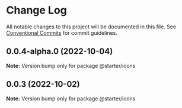 # Change Log

All notable changes to this project will be documented in this file.
See [Conventional Commits](https://conventionalcommits.org) for commit guidelines.

## 0.0.4-alpha.0 (2022-10-04)

**Note:** Version bump only for package @starter/icons





## 0.0.3 (2022-10-02)

**Note:** Version bump only for package @starter/icons
